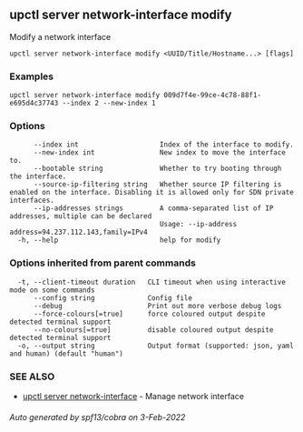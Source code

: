 ## upctl server network-interface modify

Modify a network interface

```
upctl server network-interface modify <UUID/Title/Hostname...> [flags]
```

### Examples

```
upctl server network-interface modify 009d7f4e-99ce-4c78-88f1-e695d4c37743 --index 2 --new-index 1
```

### Options

```
      --index int                    Index of the interface to modify.
      --new-index int                New index to move the interface to.
      --bootable string              Whether to try booting through the interface.
      --source-ip-filtering string   Whether source IP filtering is enabled on the interface. Disabling it is allowed only for SDN private interfaces.
      --ip-addresses strings         A comma-separated list of IP addresses, multiple can be declared
                                     Usage: --ip-address address=94.237.112.143,family=IPv4
  -h, --help                         help for modify
```

### Options inherited from parent commands

```
  -t, --client-timeout duration   CLI timeout when using interactive mode on some commands
      --config string             Config file
      --debug                     Print out more verbose debug logs
      --force-colours[=true]      force coloured output despite detected terminal support
      --no-colours[=true]         disable coloured output despite detected terminal support
  -o, --output string             Output format (supported: json, yaml and human) (default "human")
```

### SEE ALSO

* [upctl server network-interface](upctl_server_network-interface.md)	 - Manage network interface

###### Auto generated by spf13/cobra on 3-Feb-2022
